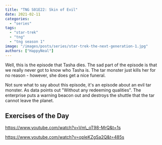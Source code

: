 ```yaml
---
title: "TNG S01E22: Skin of Evil"
date: 2021-02-11
categories: 
  - "series"
tags: 
  - "star-trek"
  - "tng"
  - "tng season 1"
image: "/images/posts/series/star-trek-the-next-generation-1.jpg"
authors: ["HappyNeal"]
---
```


Well, this is the episode that Tasha dies. The sad part of the episode is that we really never got to know who Tasha is. The tar monster just kills her for no reason - however, she does get a nice funeral.

Not sure what to say about this episode, it's an episode about an evil tar monster. As data points out "Without any redeeming qualities". The enterprise puts a warning beacon out and destroys the shuttle that the tar cannot leave the planet.

## Exercises of the Day

https://www.youtube.com/watch?v=Vm\_oT98-MrQ&t=1s

https://www.youtube.com/watch?v=opleKZgSa2Q&t=485s
